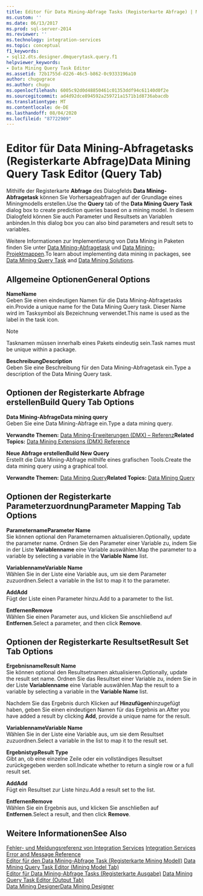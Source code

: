```yaml
---
title: Editor für Data Mining-Abfrage Tasks (Registerkarte Abfrage) | Microsoft-Dokumentation
ms.custom: ''
ms.date: 06/13/2017
ms.prod: sql-server-2014
ms.reviewer: ''
ms.technology: integration-services
ms.topic: conceptual
f1_keywords:
- sql12.dts.designer.dmquerytask.query.f1
helpviewer_keywords:
- Data Mining Query Task Editor
ms.assetid: 72b1755d-d226-46c5-b862-0c9333196a10
author: chugugrace
ms.author: chugu
ms.openlocfilehash: 6005c92d0d48850461c01353ddf94c61140d0f2e
ms.sourcegitcommit: ad4d92dce894592a259721a1571b1d8736abacdb
ms.translationtype: MT
ms.contentlocale: de-DE
ms.lasthandoff: 08/04/2020
ms.locfileid: "87722909"
---
```

# <a name="data-mining-query-task-editor-query-tab"></a><span data-ttu-id="7e834-102">Editor für Data Mining-Abfragetasks (Registerkarte Abfrage)</span><span class="sxs-lookup"><span data-stu-id="7e834-102">Data Mining Query Task Editor (Query Tab)</span></span>
  <span data-ttu-id="7e834-103">Mithilfe der Registerkarte **Abfrage** des Dialogfelds **Data Mining-Abfragetask** können Sie Vorhersageabfragen auf der Grundlage eines Miningmodells erstellen.</span><span class="sxs-lookup"><span data-stu-id="7e834-103">Use the **Query** tab of the **Data Mining Query Task** dialog box to create prediction queries based on a mining model.</span></span> <span data-ttu-id="7e834-104">In diesem Dialogfeld können Sie auch Parameter und Resultsets an Variablen anbinden.</span><span class="sxs-lookup"><span data-stu-id="7e834-104">In this dialog box you can also bind parameters and result sets to variables.</span></span>  
  
 <span data-ttu-id="7e834-105">Weitere Informationen zur Implementierung von Data Mining in Paketen finden Sie unter [Data Mining-Abfragetask](control-flow/data-mining-query-task.md) und [Data Mining-Projektmappen](https://docs.microsoft.com/analysis-services/data-mining/data-mining-solutions).</span><span class="sxs-lookup"><span data-stu-id="7e834-105">To learn about implementing data mining in packages, see [Data Mining Query Task](control-flow/data-mining-query-task.md) and [Data Mining Solutions](https://docs.microsoft.com/analysis-services/data-mining/data-mining-solutions).</span></span>  
  
## <a name="general-options"></a><span data-ttu-id="7e834-106">Allgemeine Optionen</span><span class="sxs-lookup"><span data-stu-id="7e834-106">General Options</span></span>  
 <span data-ttu-id="7e834-107">**Name**</span><span class="sxs-lookup"><span data-stu-id="7e834-107">**Name**</span></span>  
 <span data-ttu-id="7e834-108">Geben Sie einen eindeutigen Namen für die Data Mining-Abfragetasks ein.</span><span class="sxs-lookup"><span data-stu-id="7e834-108">Provide a unique name for the Data Mining Query task.</span></span> <span data-ttu-id="7e834-109">Dieser Name wird im Tasksymbol als Bezeichnung verwendet.</span><span class="sxs-lookup"><span data-stu-id="7e834-109">This name is used as the label in the task icon.</span></span>  
  
> [!NOTE]  
>  <span data-ttu-id="7e834-110">Tasknamen müssen innerhalb eines Pakets eindeutig sein.</span><span class="sxs-lookup"><span data-stu-id="7e834-110">Task names must be unique within a package.</span></span>  
  
 <span data-ttu-id="7e834-111">**Beschreibung**</span><span class="sxs-lookup"><span data-stu-id="7e834-111">**Description**</span></span>  
 <span data-ttu-id="7e834-112">Geben Sie eine Beschreibung für den Data Mining-Abfragetask ein.</span><span class="sxs-lookup"><span data-stu-id="7e834-112">Type a description of the Data Mining Query task.</span></span>  
  
## <a name="build-query-tab-options"></a><span data-ttu-id="7e834-113">Optionen der Registerkarte Abfrage erstellen</span><span class="sxs-lookup"><span data-stu-id="7e834-113">Build Query Tab Options</span></span>  
 <span data-ttu-id="7e834-114">**Data Mining-Abfrage**</span><span class="sxs-lookup"><span data-stu-id="7e834-114">**Data mining query**</span></span>  
 <span data-ttu-id="7e834-115">Geben Sie eine Data Mining-Abfrage ein.</span><span class="sxs-lookup"><span data-stu-id="7e834-115">Type a data mining query.</span></span>  
  
 <span data-ttu-id="7e834-116">**Verwandte Themen:**  [Data Mining-Erweiterungen &#40;DMX&#41; – Referenz](/sql/dmx/data-mining-extensions-dmx-reference)</span><span class="sxs-lookup"><span data-stu-id="7e834-116">**Related Topics:**  [Data Mining Extensions &#40;DMX&#41; Reference](/sql/dmx/data-mining-extensions-dmx-reference)</span></span>  
  
 <span data-ttu-id="7e834-117">**Neue Abfrage erstellen**</span><span class="sxs-lookup"><span data-stu-id="7e834-117">**Build New Query**</span></span>  
 <span data-ttu-id="7e834-118">Erstellt die Data Mining-Abfrage mithilfe eines grafischen Tools.</span><span class="sxs-lookup"><span data-stu-id="7e834-118">Create the data mining query using a graphical tool.</span></span>  
  
 <span data-ttu-id="7e834-119">**Verwandte Themen:** [Data Mining Query](control-flow/data-mining-query.md)</span><span class="sxs-lookup"><span data-stu-id="7e834-119">**Related Topics:** [Data Mining Query](control-flow/data-mining-query.md)</span></span>  
  
## <a name="parameter-mapping-tab-options"></a><span data-ttu-id="7e834-120">Optionen der Registerkarte Parameterzuordnung</span><span class="sxs-lookup"><span data-stu-id="7e834-120">Parameter Mapping Tab Options</span></span>  
 <span data-ttu-id="7e834-121">**Parametername**</span><span class="sxs-lookup"><span data-stu-id="7e834-121">**Parameter Name**</span></span>  
 <span data-ttu-id="7e834-122">Sie können optional den Parameternamen aktualisieren.</span><span class="sxs-lookup"><span data-stu-id="7e834-122">Optionally, update the parameter name.</span></span> <span data-ttu-id="7e834-123">Ordnen Sie den Parameter einer Variable zu, indem Sie in der Liste **Variablenname** eine Variable auswählen.</span><span class="sxs-lookup"><span data-stu-id="7e834-123">Map the parameter to a variable by selecting a variable in the **Variable Name** list.</span></span>  
  
 <span data-ttu-id="7e834-124">**Variablenname**</span><span class="sxs-lookup"><span data-stu-id="7e834-124">**Variable Name**</span></span>  
 <span data-ttu-id="7e834-125">Wählen Sie in der Liste eine Variable aus, um sie dem Parameter zuzuordnen.</span><span class="sxs-lookup"><span data-stu-id="7e834-125">Select a variable in the list to map it to the parameter.</span></span>  
  
 <span data-ttu-id="7e834-126">**Add**</span><span class="sxs-lookup"><span data-stu-id="7e834-126">**Add**</span></span>  
 <span data-ttu-id="7e834-127">Fügt der Liste einen Parameter hinzu.</span><span class="sxs-lookup"><span data-stu-id="7e834-127">Add to a parameter to the list.</span></span>  
  
 <span data-ttu-id="7e834-128">**Entfernen**</span><span class="sxs-lookup"><span data-stu-id="7e834-128">**Remove**</span></span>  
 <span data-ttu-id="7e834-129">Wählen Sie einen Parameter aus, und klicken Sie anschließend auf **Entfernen**.</span><span class="sxs-lookup"><span data-stu-id="7e834-129">Select a parameter, and then click **Remove**.</span></span>  
  
## <a name="result-set-tab-options"></a><span data-ttu-id="7e834-130">Optionen der Registerkarte Resultset</span><span class="sxs-lookup"><span data-stu-id="7e834-130">Result Set Tab Options</span></span>  
 <span data-ttu-id="7e834-131">**Ergebnisname**</span><span class="sxs-lookup"><span data-stu-id="7e834-131">**Result Name**</span></span>  
 <span data-ttu-id="7e834-132">Sie können optional den Resultsetnamen aktualisieren.</span><span class="sxs-lookup"><span data-stu-id="7e834-132">Optionally, update the result set name.</span></span> <span data-ttu-id="7e834-133">Ordnen Sie das Resultset einer Variable zu, indem Sie in der Liste **Variablenname** eine Variable auswählen.</span><span class="sxs-lookup"><span data-stu-id="7e834-133">Map the result to a variable by selecting a variable in the **Variable Name** list.</span></span>  
  
 <span data-ttu-id="7e834-134">Nachdem Sie das Ergebnis durch Klicken auf **Hinzufügen**hinzugefügt haben, geben Sie einen eindeutigen Namen für das Ergebnis an.</span><span class="sxs-lookup"><span data-stu-id="7e834-134">After you have added a result by clicking **Add**, provide a unique name for the result.</span></span>  
  
 <span data-ttu-id="7e834-135">**Variablenname**</span><span class="sxs-lookup"><span data-stu-id="7e834-135">**Variable Name**</span></span>  
 <span data-ttu-id="7e834-136">Wählen Sie in der Liste eine Variable aus, um sie dem Resultset zuzuordnen.</span><span class="sxs-lookup"><span data-stu-id="7e834-136">Select a variable in the list to map it to the result set.</span></span>  
  
 <span data-ttu-id="7e834-137">**Ergebnistyp**</span><span class="sxs-lookup"><span data-stu-id="7e834-137">**Result Type**</span></span>  
 <span data-ttu-id="7e834-138">Gibt an, ob eine einzelne Zeile oder ein vollständiges Resultset zurückgegeben werden soll.</span><span class="sxs-lookup"><span data-stu-id="7e834-138">Indicate whether to return a single row or a full result set.</span></span>  
  
 <span data-ttu-id="7e834-139">**Add**</span><span class="sxs-lookup"><span data-stu-id="7e834-139">**Add**</span></span>  
 <span data-ttu-id="7e834-140">Fügt ein Resultset zur Liste hinzu.</span><span class="sxs-lookup"><span data-stu-id="7e834-140">Add a result set to the list.</span></span>  
  
 <span data-ttu-id="7e834-141">**Entfernen**</span><span class="sxs-lookup"><span data-stu-id="7e834-141">**Remove**</span></span>  
 <span data-ttu-id="7e834-142">Wählen Sie ein Ergebnis aus, und klicken Sie anschließen auf **Entfernen**.</span><span class="sxs-lookup"><span data-stu-id="7e834-142">Select a result, and then click **Remove**.</span></span>  
  
## <a name="see-also"></a><span data-ttu-id="7e834-143">Weitere Informationen</span><span class="sxs-lookup"><span data-stu-id="7e834-143">See Also</span></span>  
 <span data-ttu-id="7e834-144">[Fehler- und Meldungsreferenz von Integration Services](../../2014/integration-services/integration-services-error-and-message-reference.md) </span><span class="sxs-lookup"><span data-stu-id="7e834-144">[Integration Services Error and Message Reference](../../2014/integration-services/integration-services-error-and-message-reference.md) </span></span>  
 <span data-ttu-id="7e834-145">[Editor für den Data Mining-Abfrage Task &#40;Registerkarte Mining Modell&#41;](../../2014/integration-services/data-mining-query-task-editor-mining-model-tab.md) </span><span class="sxs-lookup"><span data-stu-id="7e834-145">[Data Mining Query Task Editor &#40;Mining Model Tab&#41;](../../2014/integration-services/data-mining-query-task-editor-mining-model-tab.md) </span></span>  
 <span data-ttu-id="7e834-146">[Editor für Data Mining-Abfrage Tasks &#40;Registerkarte Ausgabe&#41;](../../2014/integration-services/data-mining-query-task-editor-output-tab.md) </span><span class="sxs-lookup"><span data-stu-id="7e834-146">[Data Mining Query Task Editor &#40;Output Tab&#41;](../../2014/integration-services/data-mining-query-task-editor-output-tab.md) </span></span>  
 [<span data-ttu-id="7e834-147">Data Mining Designer</span><span class="sxs-lookup"><span data-stu-id="7e834-147">Data Mining Designer</span></span>](https://docs.microsoft.com/analysis-services/data-mining/data-mining-designer)  
  
  
